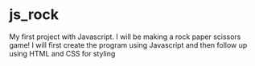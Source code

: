 # js_rock
My first project with Javascript. I will be making a rock paper scissors game! I will first create the program using Javascript and then follow up using HTML and CSS for styling
